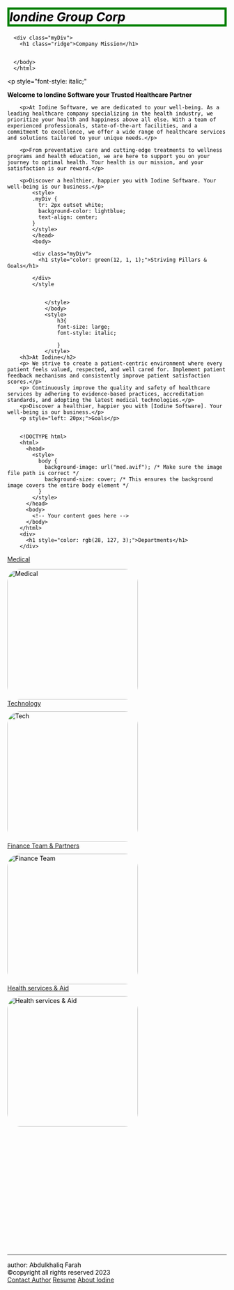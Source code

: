 <!DOCTYPE html>
<html>
<head>
<body>
<div>
  <h1 style="font-style: italic;"">Iondine Group Corp</h1>
</div>
 <body>
      
      <div class="myDiv">
        <h1 class="ridge">Company Mission</h1>


      </body>
      </html>

</div>
</style>
<style>
  h1{

  }
</style>
      <p style="font-style: italic;" <p> <b>Welcome to Iondine Software your Trusted Healthcare Partner</b></p>

        <p>At Iodine Software, we are dedicated to your well-being. As a leading healthcare company specializing in the health industry, we prioritize your health and happiness above all else. With a team of experienced professionals, state-of-the-art facilities, and a commitment to excellence, we offer a wide range of healthcare services and solutions tailored to your unique needs.</p>

        <p>From preventative care and cutting-edge treatments to wellness programs and health education, we are here to support you on your journey to optimal health. Your health is our mission, and your satisfaction is our reward.</p>

        <p>Discover a healthier, happier you with Iodine Software. Your well-being is our business.</p>
            <style>
            .myDiv {
              tr: 2px outset white;
              background-color: lightblue;
              text-align: center;
            }
            </style>
            </head>
            <body>
            
            <div class="myDiv">
              <h1 style="color: green(12, 1, 1);">Striving Pillars & Goals</h1>
    
            </div>
            </style
                
                
                </style>
                </body>
                <style>
                    h3{
                    font-size: large;
                    font-style: italic;

                    }
                </style>
        <h3>At Iodine</h2>
        <p> We strive to create a patient-centric environment where every patient feels valued, respected, and well cared for. Implement patient feedback mechanisms and consistently improve patient satisfaction scores.</p>
        <p> Continuously improve the quality and safety of healthcare services by adhering to evidence-based practices, accreditation standards, and adopting the latest medical technologies.</p>
        <p>Discover a healthier, happier you with [Iodine Software]. Your well-being is our business.</p>
        <p style="left: 20px;">Goals</p>
        

        <!DOCTYPE html>
        <html>
          <head>
            <style>
              body {
                background-image: url("med.avif"); /* Make sure the image file path is correct */
                background-size: cover; /* This ensures the background image covers the entire body element */
              }
            </style>
          </head>
          <body>
            <!-- Your content goes here -->
          </body>
        </html>
        <div>
          <h1 style="color: rgb(28, 127, 3);">Departments</h1>
        </div>

        
<style>
p1{
  padding: 20px;
  font-style: italic;
}
<p1>Hello</p1>
<head>
</body>
<style>
img div {
    float:inline-start
    border: 30px black;
    margin: 40px 80px 50px 1600px;
    position: static;
  }
  </style>
  </head>
  <div style="display: inline-block;">
    <a href="https://www.mayoclinic.org/departments-centers" >Medical</a> 
    <p style="padding: 1inch;"
    <p style="margin: 10px 10px 10px 100px;"></p>
    <img style="border-radius: 30px;" src="https://res.cloudinary.com/sagacity/image/upload/c_crop,h_3204,w_3200,x_0,y_948/c_limit,dpr_auto,f_auto,fl_lossy,q_80,w_1200/IMG_3399_2_xylxta.jpg" alt="Medical" width="300" height="">
  </div>
  
  <div style="display: inline-block;">
    <a href="https://www.dms.myflorida.com/agency_administration/information_technology">Technology</a>
    <p style="margin: 10px 10px 10px 100px;"></p>
    <img style="border-radius: 30px;" src="https://d1y8sb8igg2f8e.cloudfront.net/images/7_things_you_should_read_about_technologys_rol.width-800.jpg" alt="Tech" width="300" height="300">
  </div>
  
  <div style="display: inline-block;">
    <a href="https://iodinesoftware.com/partnerships/" >Finance Team & Partners</a>
    <p style="margin: 10px 10px 10px 100px;"></p>
    <img style="border-radius: 30px;" src="https://www.financialexecutives.org/FEI/media/FEI/Daily/benchmarking.jpg" alt="Finance Team" width="300" height="300">
  </div>
  
  <div style="display: inline-block">
    <a href="https://kingcounty.gov/en/legacy/depts/health" >Health services & Aid</a>
    <p style="margin: 10px 10px 10px 78px;"></p>
    <img style="border-radius: 30px;" src="https://seattlemedium.com/wp-content/uploads/2023/05/local-pic-app-health.jpg" alt="Health services & Aid" width="300" height="300">
  </div>
<body>
<style>
  h1{
    border: 5px solid green
  }
  </div>
</style>
<style>
  body{
    color: black
  }
  body{
    text-align: left: 20px;
  }
  </style>
</body>
  <div>
  <footer style="padding: 140px;"></footer>
<footer>
  <hr>
  author: Abdulkhaliq Farah <br>
   &copy;copyright all rights reserved 2023<br>
  <div>
    <div class="topnav">
      <a href="https://www.linkedin.com/in/khaliqfarah/">Contact Author</a>
      <a href="https://docs.google.com/document/d/1dNuBiFbPIEPOHy7NwFCEV4wKTefptyLxinssKkBGnQk/edit?usp=sharing">Resume</a>
      <a href="https://iodinesoftware.com/about-us/">About Iodine</a>
</footer>
  </div>
  </body


</html>
